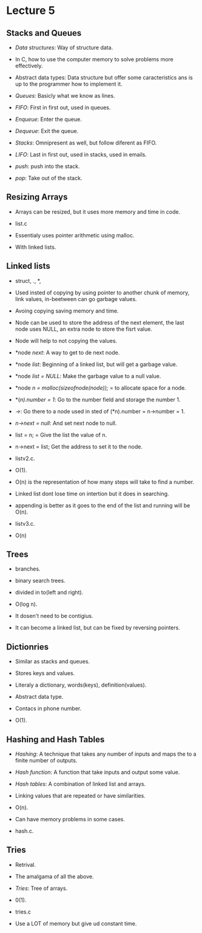 # Lecture 5

## Stacks and Queues

- *Data structures*: Way of structure data.

- In C, how to use the computer memory to solve problems more effectively.

- Abstract data types: Data structure but offer some caracteristics ans is up to
  the programmer how to implement it.

- *Queues*: Basicly what we know as lines.

- *FIFO*: First in first out, used in queues.

- *Enqueue*: Enter the queue.

- *Dequeue*: Exit the queue.

- *Stacks*: Omnipresent as well, but follow diferent as FIFO.

- *LIFO*: Last in first out, used in stacks, used in emails.

- *push*: push into the stack.

- *pop*: Take out of the stack.

## Resizing Arrays

- Arrays can be resized, but it uses more memory and time in code.

- list.c

- Essentialy uses pointer arithmetic using malloc.

- With linked lists.

## Linked lists

- struct, ., *, 

- Used insted of copying by using pointer to another chunk of memory, link values,
  in-beetween can go garbage values.

- Avoing copying saving memory and time.

- Node can be used to store the address of the next element, the last
  node uses NULL, an extra node to store the fisrt value.

- Node will help to not copying the values.

- *node *next*: A way to get to de next node.

- *node *list*: Beginning of a linked list, but will get a garbage value.

- *node *list = NULL*: Make the garbage value to a null value.

- *node *n = malloc(sizeofnode(node));* = to allocate space for a node.

- *(*n).number = 1*: Go to the number field and storage the number 1.

- *->*: Go there to a node used in sted of (*n).number = n->number = 1.

- *n->next = null*: And set next node to null.

- list = n; = Give the list the value of n.

- n->next = list; Get the address to set it to the node.

- listv2.c.

- O(1).

- O(n) is the representation of how many steps will take to find a number.

- Linked list dont lose time on intertion but it does in searching.

- appending is better as it goes to the end of the list and running will be
  O(n).

- listv3.c.

- O(n)

## Trees

- branches.

- binary search trees.

- divided in to(left and right).

- O(log n).

- It dosen't need to be contigius.

- It can become a linked list, but can be fixed by reversing pointers.

## Dictionries

- Similar as stacks and queues.

- Stores keys and values.

- Literaly a dictionary, words(keys), definition(values).

- Abstract data type.

- Contacs in phone number.

- O(1).

## Hashing and Hash Tables

- *Hashing*: A technique that takes any number of inputs and maps the to a
  finite number of outputs.

- *Hash function*: A function that take inputs and output some value.

- *Hash tables*: A combination of linked list and arrays.

- Linking values that are repeated or have similarities.

- O(n).

- Can have memory problems in some cases.

- hash.c.

## Tries

- Retrival.

- The amalgama of all the above.

- *Tries*: Tree of arrays.

- 0(1).

- tries.c

- Use a LOT of memory but give ud constant time.